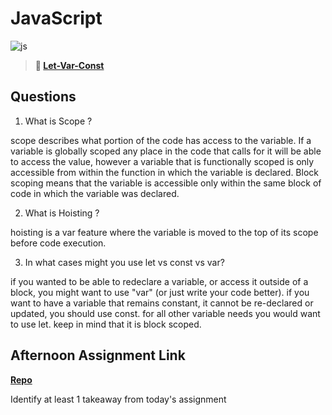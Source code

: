 # JavaScript

![js](https://bcw.blob.core.windows.net/public/img/courses/js.gif)

> **📖 [Let-Var-Const](https://codeworksacademy.com/fs-student-guide/resources/wk2/01-Let-Var-Const)**

## Questions

1. What is Scope ?

scope describes what portion of the code has access to the variable. If a variable is globally scoped any place in the code that calls for it will be able to access the value, however a variable that is functionally scoped is only accessible from within the function in which the variable is declared. Block scoping means that the variable is accessible only within the same block of code in which the variable was declared.

2. What is Hoisting ?

hoisting is a var feature where the variable is moved to the top of its scope before code execution.

3. In what cases might you use let vs const vs var?

if you wanted to be able to redeclare a variable, or access it outside of a block, you might want to use "var" (or just write your code better). 
if you want to have a variable that remains constant, it cannot be re-declared or updated, you should use const.
for all other variable needs you would want to use let. keep in mind that it is block scoped.

## Afternoon Assignment Link

**[Repo](https://github.com/chris-hildebrandt/jsdayone)**

Identify at least 1 takeaway from today's assignment
